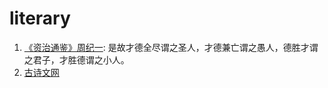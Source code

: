 # literary

1. [《资治通鉴》周纪一](https://zhidao.baidu.com/question/497261014885566284): 是故才德全尽谓之圣人，才德兼亡谓之愚人，德胜才谓之君子，才胜德谓之小人。
2. [古诗文网](https://gushiwen.com/type.html)

